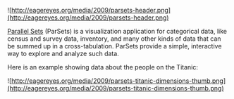 ![http://eagereyes.org/media/2009/parsets-header.png](http://eagereyes.org/media/2009/parsets-header.png)

[Parallel Sets](http://eagereyes.org/parallel-sets) (ParSets) is a visualization application for categorical data, like census and survey data, inventory, and many other kinds of data that can be summed up in a cross-tabulation. ParSets provide a simple, interactive way to explore and analyze such data.

Here is an example showing data about the people on the Titanic:

![http://eagereyes.org/media/2009/parsets-titanic-dimensions-thumb.png](http://eagereyes.org/media/2009/parsets-titanic-dimensions-thumb.png)